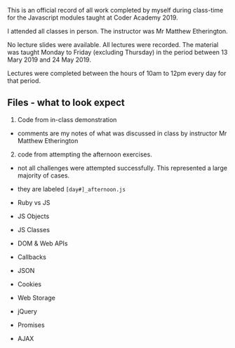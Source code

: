 This is an official record of all work completed by myself during class-time for the Javascript modules taught at Coder Academy 2019.

I attended all classes in person. The instructor was Mr Matthew Etherington.

No lecture slides were available. All lectures were recorded. The material was taught Monday to Friday (excluding Thursday) in the period between 13 Mary 2019 and 24 May 2019. 

Lectures were completed between the hours of 10am to 12pm every day for that period.

## Files - what to look expect

1. Code from in-class demonstration 
- comments are my notes of what was discussed in class by instructor Mr Matthew Etherington

2. code from attempting the afternoon exercises.

- not all challenges were attempted successfully. This represented a large majority of cases.
- they are labeled `[day#]_afternoon.js`

- Ruby vs JS
- JS Objects
- JS Classes
- DOM & Web APIs
- Callbacks
- JSON
- Cookies
- Web Storage
- jQuery
- Promises
- AJAX
